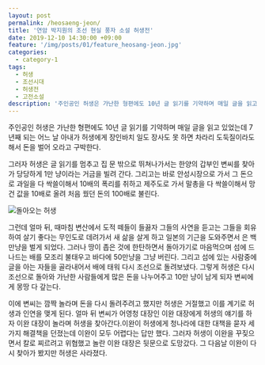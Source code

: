 ```yaml
---
layout: post
permalink: /heosaeng-jeon/
title: '연암 박지원의 조선 현실 풍자 소설 허생전'
date: 2019-12-10 14:30:00 +09:00
feature: '/img/posts/01/feature_heosang-jeon.jpg'
categories:
  - category-1
tags:
  - 허생
  - 조선시대
  - 허생전
  - 고전소설
description: '주인공인 허생은 가난한 형편에도 10년 글 읽기를 기약하며 매일 글을 읽고 있었는데 7년째 되는 어느 날 아내가 허생에게 장인바치 일도 장사도 못 하면 차라리 도둑질이라도 해서 돈을 벌어 오라고 구박한다.'
---
```


주인공인 허생은 가난한 형편에도 10년 글 읽기를 기약하며 매일 글을 읽고 있었는데 7년째 되는 어느 날 아내가 허생에게 장인바치 일도 장사도 못 하면 차라리 도둑질이라도 해서 돈을 벌어 오라고 구박한다.

그러자 허생은 글 읽기를 멈추고 집 문 밖으로 뛰쳐나가서는 한양의 갑부인 변씨를 찾아가 당당하게 1만 냥이라는 거금을 빌려 간다. 그리고는 바로 안성시장으로 가서 그 돈으로 과일을 다 싹쓸이해서 10배의 폭리를 취하고 제주도로 가서 말총을 다 싹쓸이해서 망건 값을 10배로 올려 처음 꿨던 돈의 100배로 불린다.

![돌아오는 허생](/img/posts/01/01.jpg)

그런데 얼마 뒤, 때마침 변산에서 도적 떼들이 들끓자 그들의 사연을 듣고는 그들을 회유하여 살기 좋다는 무인도로 데려가서 새 삶을 살게 하고 일본의 기근을 도와주면서 은 백만냥을 벌게 되었다. 그러나 땅이 좁은 것에 한탄하면서 돌아가기로 마음먹으며 섬에 드나드는 배를 모조리 불태우고 바다에 50만냥을 그냥 버린다. 그리고 섬에 있는 사람중에 글을 아는 자들을 골라내어서 배에 태워 다시 조선으로 돌려보냈다. 그렇게 허생은 다시 조선으로 돌아와 가난한 사람들에게 많은 돈을 나누어주고 10만 냥이 남게 되자 변씨에게 몽땅 다 갚는다.

이에 변씨는 깜짝 놀라며 돈을 다시 돌려주려고 했지만 허생은 거절했고 이를 계기로 허생과 인연을 맺게 된다. 얼마 뒤 변씨가 어영청 대장인 이완 대장에게 허생의 얘기를 하자 이완 대장이 놀라며 허생을 찾아간다.이완이 허생에게 청나라에 대한 대책을 묻자 세 가지 해결책을 던졌는데 이완이 모두 어렵다는 답만 했다. 그러자 허생이 이완을 꾸짖으면서 칼로 찌르려고 위협했고 놀란 이완 대장은 뒷문으로 도망갔다. 그 다음날 이완이 다시 찾아가 봤지만 허생은 사라졌다.
